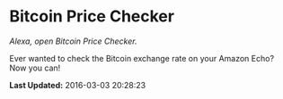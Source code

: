 # Bitcoin Price Checker
*Alexa, open Bitcoin Price Checker.*

Ever wanted to check the Bitcoin exchange rate on your Amazon Echo? Now you can!

**Last Updated:** 2016-03-03 20:28:23